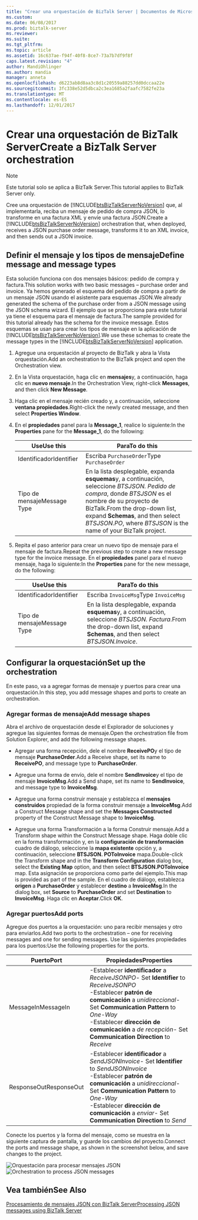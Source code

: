 ```yaml
---
title: "Crear una orquestación de BizTalk Server | Documentos de Microsoft"
ms.custom: 
ms.date: 06/08/2017
ms.prod: biztalk-server
ms.reviewer: 
ms.suite: 
ms.tgt_pltfrm: 
ms.topic: article
ms.assetid: 16c637ae-f94f-40f8-8ce7-73a7b7df9f8f
caps.latest.revision: "4"
author: MandiOhlinger
ms.author: mandia
manager: anneta
ms.openlocfilehash: d6223ab8d8aa3c8d1c20559a88257dd0dccaa22e
ms.sourcegitcommit: 3fc338e52d5dbca2c3ea1685a2faafc7582fe23a
ms.translationtype: MT
ms.contentlocale: es-ES
ms.lasthandoff: 12/01/2017
---
```

# <a name="create-a-biztalk-server-orchestration"></a><span data-ttu-id="7986c-102">Crear una orquestación de BizTalk Server</span><span class="sxs-lookup"><span data-stu-id="7986c-102">Create a BizTalk Server orchestration</span></span>
> [!NOTE]
>  <span data-ttu-id="7986c-103">Este tutorial solo se aplica a BizTalk Server.</span><span class="sxs-lookup"><span data-stu-id="7986c-103">This tutorial applies to BizTalk Server only.</span></span>  
  
 <span data-ttu-id="7986c-104">Cree una orquestación de [!INCLUDE[btsBizTalkServerNoVersion](../includes/btsbiztalkservernoversion-md.md)] que, al implementarla, reciba un mensaje de pedido de compra JSON, lo transforme en una factura XML y envíe una factura JSON.</span><span class="sxs-lookup"><span data-stu-id="7986c-104">Create a [!INCLUDE[btsBizTalkServerNoVersion](../includes/btsbiztalkservernoversion-md.md)] orchestration that, when deployed, receives a JSON purchase order message, transforms it to an XML invoice, and then sends out a JSON invoice.</span></span>  
  
## <a name="define-message-and-message-types"></a><span data-ttu-id="7986c-105">Definir el mensaje y los tipos de mensaje</span><span class="sxs-lookup"><span data-stu-id="7986c-105">Define message and message types</span></span>  
 <span data-ttu-id="7986c-106">Esta solución funciona con dos mensajes básicos: pedido de compra y factura.</span><span class="sxs-lookup"><span data-stu-id="7986c-106">This solution works with two basic messages – purchase order and invoice.</span></span> <span data-ttu-id="7986c-107">Ya hemos generado el esquema del pedido de compra a partir de un mensaje JSON usando el asistente para esquemas JSON.</span><span class="sxs-lookup"><span data-stu-id="7986c-107">We already generated the schema of the purchase order from a JSON message using the JSON schema wizard.</span></span> <span data-ttu-id="7986c-108">El ejemplo que se proporciona para este tutorial ya tiene el esquema para el mensaje de factura.</span><span class="sxs-lookup"><span data-stu-id="7986c-108">The sample provided for this tutorial already has the schema for the invoice message.</span></span> <span data-ttu-id="7986c-109">Estos esquemas se usan para crear los tipos de mensaje en la aplicación de [!INCLUDE[btsBizTalkServerNoVersion](../includes/btsbiztalkservernoversion-md.md)].</span><span class="sxs-lookup"><span data-stu-id="7986c-109">We use these schemas to create the message types in the [!INCLUDE[btsBizTalkServerNoVersion](../includes/btsbiztalkservernoversion-md.md)] application.</span></span>  
  
1.  <span data-ttu-id="7986c-110">Agregue una orquestación al proyecto de BizTalk y abra la Vista orquestación.</span><span class="sxs-lookup"><span data-stu-id="7986c-110">Add an orchestration to the BizTalk project and open the Orchestration view.</span></span>  
  
2.  <span data-ttu-id="7986c-111">En la Vista orquestación, haga clic en **mensajes**y, a continuación, haga clic en **nuevo mensaje**.</span><span class="sxs-lookup"><span data-stu-id="7986c-111">In the Orchestration View, right-click **Messages**, and then click **New Message**.</span></span>  
  
3.  <span data-ttu-id="7986c-112">Haga clic en el mensaje recién creado y, a continuación, seleccione **ventana propiedades**.</span><span class="sxs-lookup"><span data-stu-id="7986c-112">Right-click the newly created message, and then select **Properties Window**.</span></span>  
  
4.  <span data-ttu-id="7986c-113">En el **propiedades** panel para la **Message_1**, realice lo siguiente:</span><span class="sxs-lookup"><span data-stu-id="7986c-113">In the **Properties** pane for the **Message_1**, do the following:</span></span>  
  
    |<span data-ttu-id="7986c-114">Use</span><span class="sxs-lookup"><span data-stu-id="7986c-114">Use this</span></span>|<span data-ttu-id="7986c-115">Para</span><span class="sxs-lookup"><span data-stu-id="7986c-115">To do this</span></span>|  
    |--------------|----------------|  
    |<span data-ttu-id="7986c-116">Identificador</span><span class="sxs-lookup"><span data-stu-id="7986c-116">Identifier</span></span>|<span data-ttu-id="7986c-117">Escriba `PurchaseOrder`</span><span class="sxs-lookup"><span data-stu-id="7986c-117">Type `PurchaseOrder`</span></span>|  
    |<span data-ttu-id="7986c-118">Tipo de mensaje</span><span class="sxs-lookup"><span data-stu-id="7986c-118">Message Type</span></span>|<span data-ttu-id="7986c-119">En la lista desplegable, expanda **esquemas**y, a continuación, seleccione *BTSJSON. Pedido de compra*, donde *BTSJSON* es el nombre de su proyecto de BizTalk.</span><span class="sxs-lookup"><span data-stu-id="7986c-119">From the drop-down list, expand **Schemas**, and then select *BTSJSON.PO*, where *BTSJSON* is the name of your BizTalk project.</span></span>|  
  
5.  <span data-ttu-id="7986c-120">Repita el paso anterior para crear un nuevo tipo de mensaje para el mensaje de factura.</span><span class="sxs-lookup"><span data-stu-id="7986c-120">Repeat the previous step to create a new message type for the invoice message.</span></span> <span data-ttu-id="7986c-121">En el **propiedades** panel para el nuevo mensaje, haga lo siguiente:</span><span class="sxs-lookup"><span data-stu-id="7986c-121">In the **Properties** pane for the new message, do the following:</span></span>  
  
    |<span data-ttu-id="7986c-122">Use</span><span class="sxs-lookup"><span data-stu-id="7986c-122">Use this</span></span>|<span data-ttu-id="7986c-123">Para</span><span class="sxs-lookup"><span data-stu-id="7986c-123">To do this</span></span>|  
    |--------------|----------------|  
    |<span data-ttu-id="7986c-124">Identificador</span><span class="sxs-lookup"><span data-stu-id="7986c-124">Identifier</span></span>|<span data-ttu-id="7986c-125">Escriba `InvoiceMsg`</span><span class="sxs-lookup"><span data-stu-id="7986c-125">Type `InvoiceMsg`</span></span>|  
    |<span data-ttu-id="7986c-126">Tipo de mensaje</span><span class="sxs-lookup"><span data-stu-id="7986c-126">Message Type</span></span>|<span data-ttu-id="7986c-127">En la lista desplegable, expanda **esquemas**y, a continuación, seleccione *BTSJSON. Factura*.</span><span class="sxs-lookup"><span data-stu-id="7986c-127">From the drop-down list, expand **Schemas**, and then select *BTSJSON.Invoice*.</span></span>|  
  
## <a name="set-up-the-orchestration"></a><span data-ttu-id="7986c-128">Configurar la orquestación</span><span class="sxs-lookup"><span data-stu-id="7986c-128">Set up the orchestration</span></span>  
 <span data-ttu-id="7986c-129">En este paso, va a agregar formas de mensaje y puertos para crear una orquestación.</span><span class="sxs-lookup"><span data-stu-id="7986c-129">In this step, you add message shapes and ports to create an orchestration.</span></span>  
  
### <a name="add-message-shapes"></a><span data-ttu-id="7986c-130">Agregar formas de mensaje</span><span class="sxs-lookup"><span data-stu-id="7986c-130">Add message shapes</span></span>  
 <span data-ttu-id="7986c-131">Abra el archivo de orquestación desde el Explorador de soluciones y agregue las siguientes formas de mensaje.</span><span class="sxs-lookup"><span data-stu-id="7986c-131">Open the orchestration file from Solution Explorer, and add the following message shapes.</span></span>  
  
-   <span data-ttu-id="7986c-132">Agregar una forma recepción, dele el nombre **ReceivePO**y el tipo de mensaje **PurchaseOrder**.</span><span class="sxs-lookup"><span data-stu-id="7986c-132">Add a Receive shape, set its name to **ReceivePO**, and message type to **PurchaseOrder**.</span></span>  
  
-   <span data-ttu-id="7986c-133">Agregue una forma de envío, dele el nombre **SendInvoice**y el tipo de mensaje **InvoiceMsg**.</span><span class="sxs-lookup"><span data-stu-id="7986c-133">Add a Send shape, set its name to **SendInvoice**, and message type to **InvoiceMsg**.</span></span>  
  
-   <span data-ttu-id="7986c-134">Agregue una forma construir mensaje y establezca el **mensajes construidos** propiedad de la forma construir mensaje a **InvoiceMsg**.</span><span class="sxs-lookup"><span data-stu-id="7986c-134">Add a Construct Message shape and set the **Messages Constructed** property of the Construct Message shape to **InvoiceMsg**.</span></span>  
  
-   <span data-ttu-id="7986c-135">Agregue una forma Transformación a la forma Construir mensaje.</span><span class="sxs-lookup"><span data-stu-id="7986c-135">Add a Transform shape within the Construct Message shape.</span></span> <span data-ttu-id="7986c-136">Haga doble clic en la forma transformación y, en la **configuración de transformación** cuadro de diálogo, seleccione la **mapa existente** opción y, a continuación, seleccione **BTSJSON. POToInvoice** mapa.</span><span class="sxs-lookup"><span data-stu-id="7986c-136">Double-click the Transform shape and in the **Transform Configuration** dialog box, select the **Existing Map** option, and then select **BTSJSON.POToInvoice** map.</span></span> <span data-ttu-id="7986c-137">Esta asignación se proporciona como parte del ejemplo.</span><span class="sxs-lookup"><span data-stu-id="7986c-137">This map is provided as part of the sample.</span></span> <span data-ttu-id="7986c-138">En el cuadro de diálogo, establezca **origen** a **PurchaseOrder** y establecer **destino** a **InvoiceMsg**.</span><span class="sxs-lookup"><span data-stu-id="7986c-138">In the dialog box, set **Source** to **PurchaseOrder** and set **Destination** to **InvoiceMsg**.</span></span> <span data-ttu-id="7986c-139">Haga clic en **Aceptar**.</span><span class="sxs-lookup"><span data-stu-id="7986c-139">Click **OK**.</span></span>  
  
### <a name="add-ports"></a><span data-ttu-id="7986c-140">Agregar puertos</span><span class="sxs-lookup"><span data-stu-id="7986c-140">Add ports</span></span>  
 <span data-ttu-id="7986c-141">Agregue dos puertos a la orquestación: uno para recibir mensajes y otro para enviarlos.</span><span class="sxs-lookup"><span data-stu-id="7986c-141">Add two ports to the orchestration – one for receiving messages and one for sending messages.</span></span> <span data-ttu-id="7986c-142">Use las siguientes propiedades para los puertos:</span><span class="sxs-lookup"><span data-stu-id="7986c-142">Use the following properties for the ports.</span></span>  
  
|<span data-ttu-id="7986c-143">Puerto</span><span class="sxs-lookup"><span data-stu-id="7986c-143">Port</span></span>|<span data-ttu-id="7986c-144">Propiedades</span><span class="sxs-lookup"><span data-stu-id="7986c-144">Properties</span></span>|  
|----------|----------------|  
|<span data-ttu-id="7986c-145">MessageIn</span><span class="sxs-lookup"><span data-stu-id="7986c-145">MessageIn</span></span>|<span data-ttu-id="7986c-146">-Establecer **identificador** a *ReceiveJSONPO*</span><span class="sxs-lookup"><span data-stu-id="7986c-146">-   Set **Identifier** to *ReceiveJSONPO*</span></span><br /><span data-ttu-id="7986c-147">-Establecer **patrón de comunicación** a *unidireccional*</span><span class="sxs-lookup"><span data-stu-id="7986c-147">-   Set **Communication Pattern** to *One-Way*</span></span><br /><span data-ttu-id="7986c-148">-Establecer **dirección de comunicación** a *de recepción*</span><span class="sxs-lookup"><span data-stu-id="7986c-148">-   Set **Communication Direction** to *Receive*</span></span>|  
|<span data-ttu-id="7986c-149">ResponseOut</span><span class="sxs-lookup"><span data-stu-id="7986c-149">ResponseOut</span></span>|<span data-ttu-id="7986c-150">-Establecer **identificador** a *SendJSONInvoice*</span><span class="sxs-lookup"><span data-stu-id="7986c-150">-   Set **Identifier** to *SendJSONInvoice*</span></span><br /><span data-ttu-id="7986c-151">-Establecer **patrón de comunicación** a *unidireccional*</span><span class="sxs-lookup"><span data-stu-id="7986c-151">-   Set **Communication Pattern** to *One-Way*</span></span><br /><span data-ttu-id="7986c-152">-Establecer **dirección de comunicación** a *enviar*</span><span class="sxs-lookup"><span data-stu-id="7986c-152">-   Set **Communication Direction** to *Send*</span></span>|  
  
 <span data-ttu-id="7986c-153">Conecte los puertos y la forma del mensaje, como se muestra en la siguiente captura de pantalla, y guarde los cambios del proyecto.</span><span class="sxs-lookup"><span data-stu-id="7986c-153">Connect the ports and message shape, as shown in the screenshot below, and save changes to the project.</span></span>  
  
 <span data-ttu-id="7986c-154">![Orquestación para procesar mensajes JSON](../core/media/btsjson-orchestration.png "BTSJSON_Orchestration")</span><span class="sxs-lookup"><span data-stu-id="7986c-154">![Orchestration to process JSON messages](../core/media/btsjson-orchestration.png "BTSJSON_Orchestration")</span></span>  
  
## <a name="see-also"></a><span data-ttu-id="7986c-155">Vea también</span><span class="sxs-lookup"><span data-stu-id="7986c-155">See Also</span></span>  
 [<span data-ttu-id="7986c-156">Procesamiento de mensajes JSON con BizTalk Server</span><span class="sxs-lookup"><span data-stu-id="7986c-156">Processing JSON messages using BizTalk Server</span></span>](../core/processing-json-messages-using-biztalk-server.md)